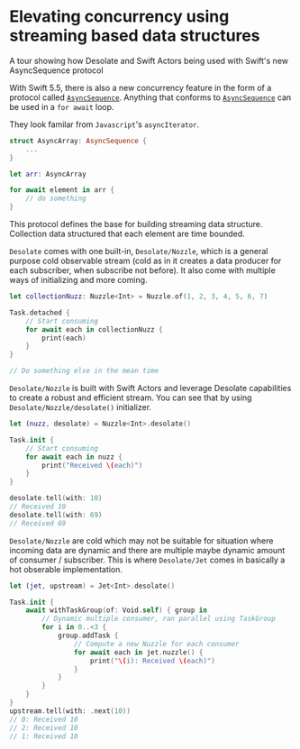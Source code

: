 # Elevating concurrency using streaming based data structures

A tour showing how Desolate and Swift Actors being used with Swift's new AsyncSequence protocol


With Swift 5.5, there is also a new concurrency feature in the form of a protocol called [`AsyncSequence`](https://developer.apple.com/documentation/swift/asyncsequence). Anything that conforms to [`AsyncSequence`](https://developer.apple.com/documentation/swift/asyncsequence) can be used in a `for await` loop.

They look familar from `Javascript`'s `asyncIterator`. 

```swift
struct AsyncArray: AsyncSequence {
    ...
}

let arr: AsyncArray

for await element in arr {
    // do something
}
```

This protocol defines the base for building streaming data structure. Collection data structured that each element are time bounded.

``Desolate`` comes with one built-in, ``Desolate/Nozzle``, which is a general purpose cold observable stream (cold as in it creates a data producer for each subscriber, when subscribe not before). It also come with multiple ways of initializing and more coming.

```swift
let collectionNuzz: Nuzzle<Int> = Nuzzle.of(1, 2, 3, 4, 5, 6, 7) 

Task.detached {
    // Start consuming
    for await each in collectionNuzz {
        print(each)
    }    
}

// Do something else in the mean time
```

``Desolate/Nozzle`` is built with Swift Actors and leverage Desolate capabilities to create a robust and efficient stream. You can see that by using ``Desolate/Nozzle/desolate()`` initializer.

```swift
let (nuzz, desolate) = Nuzzle<Int>.desolate()

Task.init {
    // Start consuming
    for await each in nuzz {
        print("Received \(each)")
    }    
}

desolate.tell(with: 10)
// Received 10
desolate.tell(with: 69)
// Received 69
```

``Desolate/Nozzle`` are cold which may not be suitable for situation where incoming data are dynamic and there are multiple maybe dynamic amount of consumer / subscriber. This is where ``Desolate/Jet`` comes in basically a hot obserable implementation.

```swift
let (jet, upstream) = Jet<Int>.desolate()

Task.init {
    await withTaskGroup(of: Void.self) { group in 
        // Dynamic multiple consumer, ran parallel using TaskGroup
        for i in 0..<3 {
            group.addTask {
                // Compute a new Nuzzle for each consumer
                for await each in jet.nuzzle() {
                    print("\(i): Received \(each)")
                }    
            }
        }
    }
}
upstream.tell(with: .next(10))
// 0: Received 10
// 2: Received 10
// 1: Received 10
```
